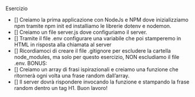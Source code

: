 Esercizio
- [] Creiamo la prima applicazione con NodeJs e NPM dove inizializziamo npm tramite npm init ed installiamo le librerie dotenv e nodemon.
- [] Creiamo un file server.js dove configuriamo il server.
- [] Tramite il file .env configurare una variabile che poi stamperemo in HTML in risposta alla chiamata al server
- [] Ricordiamoci di creare il file .gitignore per escludere la cartella node_modules, ma solo per questo esercizio, NON escludiamo il file .env.
BONUS:
- [] Creiamo un array di frasi ispirazionali e creiamo una funzione che ritornerà ogni volta una frase random dall’array.
- [] Il server dovrà rispondere invocando la funzione e stampando la frase random dentro un tag H1.
Buon lavoro!